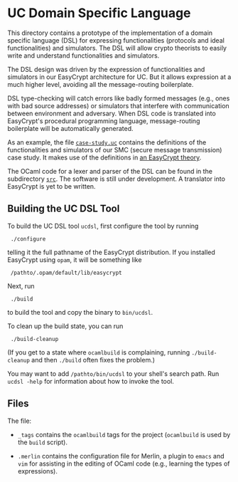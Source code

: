 UC Domain Specific Language
====================================================================

This directory contains a prototype of the implementation of a domain
specific language (DSL) for expressing functionalities (protocols and
ideal functionalities) and simulators. The DSL will allow crypto
theorists to easily write and understand functionalities and
simulators.

The DSL design was driven by the expression of functionalities and
simulators in our EasyCrypt architecture for UC.  But it allows
expression at a much higher level, avoiding all the message-routing
boilerplate.

DSL type-checking will catch errors like badly formed messages (e.g.,
ones with bad source addresses) or simulators that interfere with
communication between environment and adversary. When DSL code is
translated into EasyCrypt's procedural programming language,
message-routing boilerplate will be automatically generated.

As an example, the file [`case-study.uc`](case-study.uc) contains the
definitions of the functionalities and simulators of our SMC (secure
message transmission) case study. It makes use of the definitions
in [an EasyCrypt theory](KeysExponentsAndPlainTexts.ec).

The OCaml code for a lexer and parser of the DSL can be found in the
subdirectory [`src`](src). The software is still under development.  A
translator into EasyCrypt is yet to be written.

Building the UC DSL Tool
--------------------------------------------------------------------

To build the UC DSL tool `ucdsl`, first configure the tool by running

     ./configure

telling it the full pathname of the EasyCrypt distribution. If you
installed EasyCrypt using `opam`, it will be something like

     /pathto/.opam/default/lib/easycrypt

Next, run

     ./build

to build the tool and copy the binary to `bin/ucdsl`.

To clean up the build state, you can run

     ./build-cleanup

(If you get to a state where `ocamlbuild` is complaining, running
`./build-cleanup` and then `./build` often fixes the problem.)

You may want to add `/pathto/bin/ucdsl` to your shell's search path.  Run
`ucdsl -help` for information about how to invoke the tool.

Files
--------------------------------------------------------------------

The file:

* `_tags` contains the `ocamlbuild` tags for the project (`ocamlbuild`
  is used by the `build` script).

* `.merlin` contains the configuration file for Merlin, a plugin
  to `emacs` and `vim` for assisting in the editing of OCaml code
  (e.g., learning the types of expressions).
